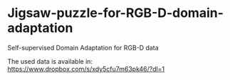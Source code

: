 # Jigsaw-puzzle-for-RGB-D-domain-adaptation
Self-supervised Domain Adaptation for RGB-D data

The used data is available in: https://www.dropbox.com/s/xdy5cfu7m63pk46/?dl=1
